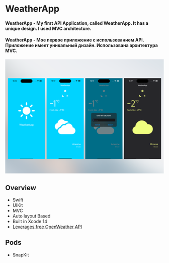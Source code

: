 # WeatherApp

#### WeatherApp - My first API Application, called WeatherApp. It has a unique design. I used MVC architecture.

#### WeatherApp - Мое первое приложение с использованием API. Приложение имеет уникальный дизайн. Использована архитектура MVC.

![WeatherApp](https://github.com/Bellat0/WeatherApp/blob/main/WeatherPrieview.png)

## Overview
- Swift
- UIKit
- MVC
- Auto layout Based
- Built in Xcode 14
- [Leverages free OpenWeather API](https://openweathermap.org/api)

## Pods
- SnapKit

